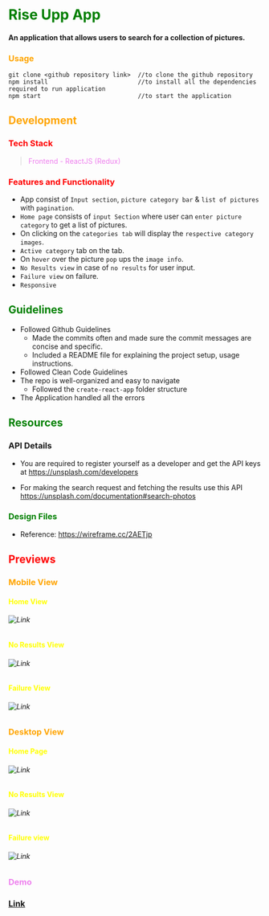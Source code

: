 # <span style="color: green;"> Rise Upp App</span>

#### An application that allows users to search for a collection of pictures.

### <span style="color: orange;"> Usage</span>

```
git clone <github repository link>  //to clone the github repository
npm install                         //to install all the dependencies required to run application
npm start                           //to start the application
```

## <span style="color: Orange;"> Development</span>

### <span style="color: red;"> Tech Stack</span>

> <span style="color: violet;">Frontend - ReactJS (Redux)</span>

### <span style="color: red;"> Features and Functionality</span>

- App consist of `Input section`, `picture category bar` & `list of pictures` with `pagination`. 
- `Home page` consists of `input Section` where user can `enter picture category` to get a list of pictures.
- On clicking on the `categories tab` will display the `respective category images`.
- `Active category` tab on the tab.
- On `hover` over the picture `pop` ups the `image info`.
- `No Results view` in case of `no results` for user input.
- `Failure view` on failure.
- `Responsive`

## <span style="color: Green;"> Guidelines</span>

- Followed Github Guidelines
  - Made the commits often and made sure the commit messages are concise and specific.
  - Included a README file for explaining the project setup, usage instructions.
- Followed Clean Code Guidelines
- The repo is well-organized and easy to navigate
  - Followed the `create-react-app` folder structure
- The Application handled all the errors

## <span style="color: Green;"> Resources </span>

### API Details

- You are required to register yourself as a developer and get the API keys at https://unsplash.com/developers

- For making the search request and fetching the results use this API https://unsplash.com/documentation#search-photos

### <span style="color: Green;"> Design Files </span>

- Reference: https://wireframe.cc/2AETjp

## <span style="color: Red;">Previews</span>

### <span style="color: Orange;"> Mobile View</span>

#### <span style="color: yellow;"> Home View</span>

###### ![Link](https://res.cloudinary.com/dx8csuvrh/image/upload/v1704536303/riseup/Screenshot_421_vfx9hz.png)

#### <span style="color: yellow;"> No Results View</span>

###### ![Link](https://res.cloudinary.com/dx8csuvrh/image/upload/v1704536302/riseup/Screenshot_422_e6msln.png)

#### <span style="color: yellow;"> Failure View</span>

###### ![Link](https://res.cloudinary.com/dx8csuvrh/image/upload/v1704536302/riseup/Screenshot_423_j0dqh3.png)

### <span style="color: Orange;"> Desktop View</span>

#### <span style="color: yellow;">Home Page</span>

###### ![Link](https://res.cloudinary.com/dx8csuvrh/image/upload/v1704528606/riseup/home-page.png)

#### <span style="color: yellow;">No Results View</span>

###### ![Link](https://res.cloudinary.com/dx8csuvrh/image/upload/v1704528603/riseup/no-results-view.png)

#### <span style="color: yellow;">Failure view</span>

###### ![Link](https://res.cloudinary.com/dx8csuvrh/image/upload/v1704528604/riseup/failure-view.png)

### <span style="color: violet;">Demo</span>

### [Link](https://rise-upp-search-app.vercel.app/)

